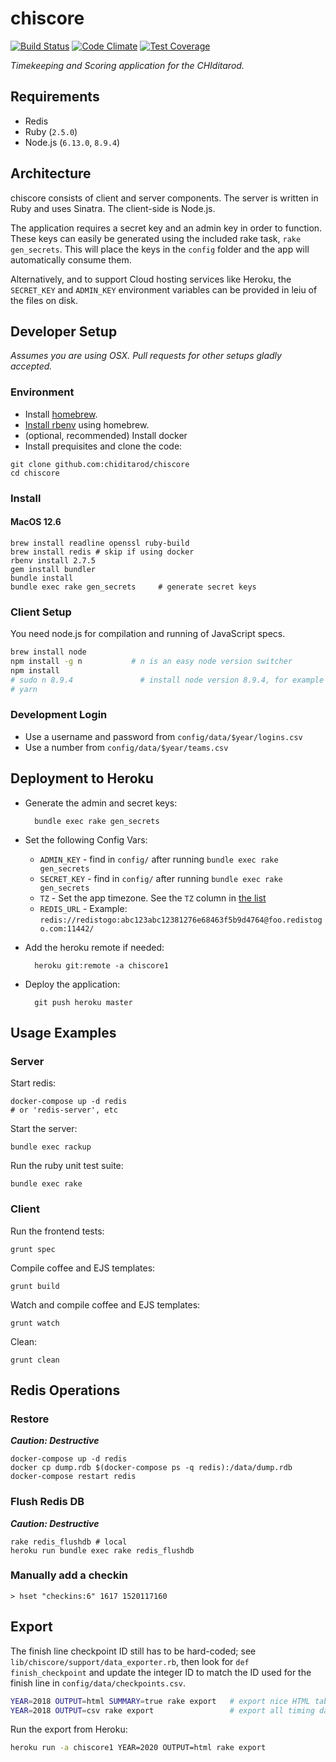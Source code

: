 # chiscore

[![Build Status](https://travis-ci.org/chiditarod/chiscore.svg?branch=master)](https://travis-ci.org/chiditarod/chiscore)
[![Code Climate](https://codeclimate.com/github/chiditarod/chiscore/badges/gpa.svg)](https://codeclimate.com/github/chiditarod/chiscore)
[![Test Coverage](https://codeclimate.com/github/chiditarod/chiscore/badges/coverage.svg)](https://codeclimate.com/github/chiditarod/chiscore/coverage)

_Timekeeping and Scoring application for the CHIditarod._

## Requirements

- Redis
- Ruby (`2.5.0`)
- Node.js (`6.13.0`, `8.9.4`)

## Architecture

chiscore consists of client and server components.  The server is
written in Ruby and uses Sinatra.  The client-side is Node.js.

The application requires a secret key and an admin key in order to
function.  These keys can easily be generated using the included rake
task, `rake gen_secrets`.  This will place the keys in the `config`
folder and the app will automatically consume them.

Alternatively, and to support Cloud hosting services like Heroku, the
`SECRET_KEY` and `ADMIN_KEY` environment variables can be provided in
leiu of the files on disk.

## Developer Setup

_Assumes you are using OSX. Pull requests for other setups gladly accepted._

### Environment

- Install [homebrew](http://brew.sh/).
- [Install rbenv](https://github.com/rbenv/rbenv#homebrew-on-mac-os-x) using homebrew.
- (optional, recommended) Install docker 
- Install prequisites and clone the code:

```
git clone github.com:chiditarod/chiscore
cd chiscore
```

### Install

#### MacOS 12.6

```
brew install readline openssl ruby-build
brew install redis # skip if using docker
rbenv install 2.7.5
gem install bundler
bundle install
bundle exec rake gen_secrets     # generate secret keys
```

### Client Setup

You need node.js for compilation and running of JavaScript specs.

```bash
brew install node
npm install -g n           # n is an easy node version switcher
npm install
# sudo n 8.9.4               # install node version 8.9.4, for example
# yarn
```

### Development Login

- Use a username and password from `config/data/$year/logins.csv`
- Use a number from `config/data/$year/teams.csv`


## Deployment to Heroku

- Generate the admin and secret keys:

        bundle exec rake gen_secrets

- Set the following Config Vars:

    - `ADMIN_KEY` - find in `config/` after running `bundle exec rake gen_secrets`
    - `SECRET_KEY` - find in `config/` after running `bundle exec rake gen_secrets`
    - `TZ` - Set the app timezone.  See the `TZ` column in [the list](https://en.wikipedia.org/wiki/List_of_tz_database_time_zones)
    - `REDIS_URL` - Example: `redis://redistogo:abc123abc12381276e68463f5b9d4764@foo.redistogo.com:11442/`

- Add the heroku remote if needed:

		heroku git:remote -a chiscore1

- Deploy the application:

		git push heroku master

## Usage Examples

### Server

Start redis:

    docker-compose up -d redis
    # or 'redis-server', etc

Start the server:

    bundle exec rackup

Run the ruby unit test suite:

    bundle exec rake

### Client

Run the frontend tests:

    grunt spec

Compile coffee and EJS templates:

    grunt build

Watch and compile coffee and EJS templates:

    grunt watch

Clean:

    grunt clean

## Redis Operations

### Restore

___Caution: Destructive___

    docker-compose up -d redis
    docker cp dump.rdb $(docker-compose ps -q redis):/data/dump.rdb
    docker-compose restart redis

### Flush Redis DB

___Caution: Destructive___

    rake redis_flushdb # local
    heroku run bundle exec rake redis_flushdb

### Manually add a checkin

    > hset "checkins:6" 1617 1520117160

## Export

The finish line checkpoint ID still has to be hard-coded; see `lib/chiscore/support/data_exporter.rb`, then look for `def finish_checkpoint` and update the integer ID to match the ID used for the finish line in `config/data/checkpoints.csv`.

```bash
YEAR=2018 OUTPUT=html SUMMARY=true rake export   # export nice HTML table lines
YEAR=2018 OUTPUT=csv rake export                 # export all timing data from redis
```

Run the export from Heroku:

```bash
heroku run -a chiscore1 YEAR=2020 OUTPUT=html rake export
```

